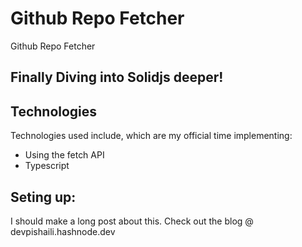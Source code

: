 # Github Repo Fetcher
 Github Repo Fetcher
 
 ## Finally Diving into Solidjs deeper!
 
 ## Technologies
 Technologies used include, which are my official time implementing:
 
 - Using the fetch API
 - Typescript
 
 ## Seting up:
 
 I should make a long post about this. Check out the blog @ devpishaili.hashnode.dev
